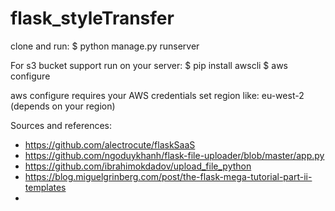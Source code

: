 # flask_styleTransfer

clone and run:
$ python manage.py runserver


For s3 bucket support run on your server:
$ pip install awscli
$ aws configure

aws configure requires your AWS credentials
set region like: eu-west-2 (depends on your region)


Sources and references:
- https://github.com/alectrocute/flaskSaaS
- https://github.com/ngoduykhanh/flask-file-uploader/blob/master/app.py
- https://github.com/ibrahimokdadov/upload_file_python
- https://blog.miguelgrinberg.com/post/the-flask-mega-tutorial-part-ii-templates
- 